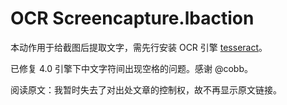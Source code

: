 # OCR Screencapture.lbaction

本动作用于给截图后提取文字，需先行安装 OCR 引擎 [tesseract](https://github.com/tesseract-ocr/)。

已修复 4.0 引擎下中文字符间出现空格的问题。感谢 @cobb。

阅读原文：我暂时失去了对出处文章的控制权，故不再显示原文链接。